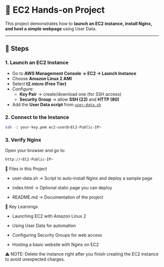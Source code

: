 # 🚀 EC2 Hands-on Project

This project demonstrates how to **launch an EC2 instance, install Nginx, and host a simple webpage** using User Data.

---

## 📝 Steps

### 1. Launch an EC2 Instance
- Go to **AWS Management Console → EC2 → Launch Instance**
- Choose **Amazon Linux 2 AMI**
- Select **t2.micro (Free Tier)**
- Configure:
  - **Key Pair** → create/download one (for SSH access)
  - **Security Group** → allow **SSH (22)** and **HTTP (80)**
- Add the **User Data script** from [`user-data.sh`](./user-data.sh)

### 2. Connect to the Instance
```bash
ssh -i your-key.pem ec2-user@<EC2-Public-IP>
```
### 3. Verify Nginx
Open your browser and go to:
```bash
http://<EC2-Public-IP>
```

📂 Files in this Project

- user-data.sh → Script to auto-install Nginx and deploy a sample page

- index.html → Optional static page you can deploy

- README.md → Documentation of the project

🎯 Key Learnings

- Launching EC2 with Amazon Linux 2

- Using User Data for automation

- Configuring Security Groups for web access

- Hosting a basic website with Nginx on EC2

⚠️ NOTE: Delete the instance right after you finish creating the EC2 instance to avoid unexpected charges.
